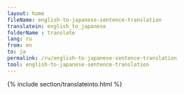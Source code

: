```yaml
---
layout: home
fileName: english-to-japanese-sentence-translation
translatein: english_to_japanese
folderName : translate
lang: ru
from: en
to: ja
permalink: /ru/english-to-japanese-sentence-translation
tool: english-to-japanese-sentence-translation
---
```

{% include section/translateinto.html %}